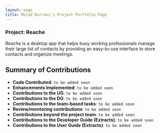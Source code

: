 ```yaml
---
layout: page
title: Murad Durrani's Project Portfolio Page
---
```


### Project: Reache

_Reache_ is a desktop app that helps busy working professionals manage their large list
of contacts by providing an easy-to-use interface to store contacts and organize
meetings.

## Summary of Contributions

* **Code Contributed**: `to be added soon`
* **Enhancements Implemented**: `to be added soon`
* **Contributions to the UG**: `to be added soon`
* **Contributions to the DG**: `to be added soon`
* **Contributions to the team-based tasks**: `to be added soon`
* **Review/mentoring contributions**: `to be added soon`
* **Contributions beyond the project team**: `to be added soon`
* **Contributions to the Developer Guide (Extracts)**: `to be added soon`
* **Contributions to the User Guide (Extracts)**: `to be added soon` 
